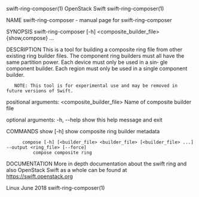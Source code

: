 swift-ring-composer(1)                                                                         OpenStack Swift                                                                         swift-ring-composer(1)



NAME
       swift-ring-composer - manual page for swift-ring-composer


SYNOPSIS
       swift-ring-composer [-h] <composite_builder_file> {show,compose} ...


DESCRIPTION
       This  is a tool for building a composite ring file from other existing ring builder files. The component ring builders must all have the same partition power. Each device must only be used in a sin‐
       gle component builder. Each region must only be used in a single component builder.

       NOTE: This tool is for experimental use and may be removed in future versions of Swift.

   positional arguments:
       <composite_builder_file>
              Name of composite builder file

   optional arguments:
       -h, --help
              show this help message and exit

COMMANDS
          show [-h]
              show composite ring builder metadata


          compose [-h] [<builder_file> <builder_file> [<builder_file> ...] --output <ring_file> [--force]
              compose composite ring

DOCUMENTATION
       More in depth documentation about the swift ring and also OpenStack Swift as a whole can be found at https://swift.openstack.org



Linux                                                                                             June 2018                                                                            swift-ring-composer(1)
